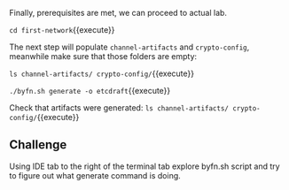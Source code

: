 Finally, prerequisites are met, we can proceed to actual lab.


`cd first-network`{{execute}}

The next step will populate `channel-artifacts` and `crypto-config`, meanwhile make sure that those folders are empty:

`ls channel-artifacts/ crypto-config/`{{execute}}

`./byfn.sh generate -o etcdraft`{{execute}}

Check that artifacts were generated:
`ls channel-artifacts/ crypto-config/`{{execute}}

## Challenge
Using IDE tab to the right of the terminal tab explore byfn.sh script and try to figure out what generate command is doing.